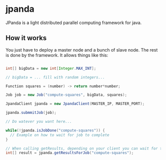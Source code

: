 # jpanda
JPanda is a light distributed parallel computing framework for java.

## How it works
You just have to deploy a master node and a bunch of slave node. The rest is done by the framework. It allows things like this:

```java

int[] bigData = new int[Integer.MAX_INT];

// bigData = ... fill with random integers...

Function squares = (number) -> return number*number;

Job job = new Job("compute-squares", bigData, squares);

JpandaClient jpanda = new JpandaClient(MASTER_IP, MASTER_PORT);

jpanda.submmitJob(job);

// Do watever you want here...

while(!jpanda.isJobDone("compute-squares")) {
  // Example on how to wait for job to complete
}

// When calling getResults, depending on your client you can wait for them to be ready or get and exception if they are not ready.
int[] result = jpanda.getResultsForJob("compute-squares");

````
